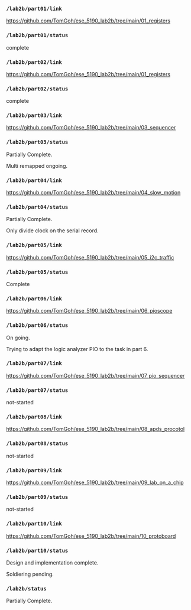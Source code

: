 ### `/lab2b/part01/link`

https://github.com/TomGoh/ese_5190_lab2b/tree/main/01_registers

### `/lab2b/part01/status`

complete
### `/lab2b/part02/link`
https://github.com/TomGoh/ese_5190_lab2b/tree/main/01_registers
### `/lab2b/part02/status`
complete
### `/lab2b/part03/link`
https://github.com/TomGoh/ese_5190_lab2b/tree/main/03_sequencer
### `/lab2b/part03/status`
Partially Complete.

Multi remapped ongoing.

### `/lab2b/part04/link`
https://github.com/TomGoh/ese_5190_lab2b/tree/main/04_slow_motion
### `/lab2b/part04/status`
Partially Complete.

Only divide clock on the serial record.

### `/lab2b/part05/link`
https://github.com/TomGoh/ese_5190_lab2b/tree/main/05_i2c_traffic
### `/lab2b/part05/status`
Complete
### `/lab2b/part06/link`
https://github.com/TomGoh/ese_5190_lab2b/tree/main/06_pioscope
### `/lab2b/part06/status`
On going.

Trying to adapt the logic analyzer PIO to the task in part 6.

### `/lab2b/part07/link`
https://github.com/TomGoh/ese_5190_lab2b/tree/main/07_pio_sequencer
### `/lab2b/part07/status`
not-started
### `/lab2b/part08/link`
https://github.com/TomGoh/ese_5190_lab2b/tree/main/08_apds_procotol
### `/lab2b/part08/status`
not-started
### `/lab2b/part09/link`
https://github.com/TomGoh/ese_5190_lab2b/tree/main/09_lab_on_a_chip
### `/lab2b/part09/status`
not-started

### `/lab2b/part10/link`

https://github.com/TomGoh/ese_5190_lab2b/tree/main/10_protoboard

### `/lab2b/part10/status`
Design and implementation complete.

Soldiering pending.

### `/lab2b/status`
Partially Complete.
